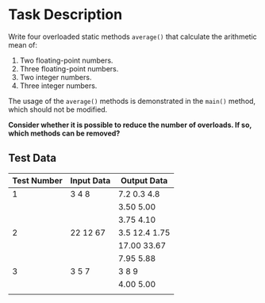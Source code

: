 # Task Description

Write four overloaded static methods `average()` that calculate the arithmetic mean of:

1. Two floating-point numbers.
2. Three floating-point numbers.
3. Two integer numbers.
4. Three integer numbers.

The usage of the `average()` methods is demonstrated in the `main()` method, which should not be modified.

**Consider whether it is possible to reduce the number of overloads. If so, which methods can be removed?**

## Test Data

| Test Number | Input Data         | Output Data            |
|-------------|---------------------|------------------------|
| 1           | 3 4 8               | 7.2 0.3 4.8            |
|             |                     | 3.50 5.00              |
|             |                     | 3.75 4.10              |
| 2           | 22 12 67            | 3.5 12.4 1.75          |
|             |                     | 17.00 33.67            |
|             |                     | 7.95 5.88              |
| 3           | 3 5 7               | 3 8 9                  |
|             |                     | 4.00 5.00              |
|             |